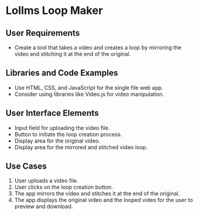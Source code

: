 # Lollms Loop Maker

## User Requirements
- Create a tool that takes a video and creates a loop by mirroring the video and stitching it at the end of the original.

## Libraries and Code Examples
- Use HTML, CSS, and JavaScript for the single file web app.
- Consider using libraries like Video.js for video manipulation.

## User Interface Elements
- Input field for uploading the video file.
- Button to initiate the loop creation process.
- Display area for the original video.
- Display area for the mirrored and stitched video loop.

## Use Cases
1. User uploads a video file.
2. User clicks on the loop creation button.
3. The app mirrors the video and stitches it at the end of the original.
4. The app displays the original video and the looped video for the user to preview and download.